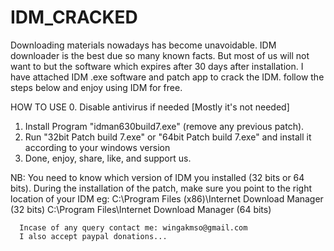 # IDM_CRACKED
Downloading materials nowadays has become unavoidable. IDM downloader is the best due so many known facts.
But most of us will not want to but the software which expires after 30 days after installation.
I have attached IDM .exe software and patch app to crack the IDM. follow the steps below and enjoy using IDM for free.

HOW TO USE
0. Disable antivirus if needed [Mostly it's not needed]
1. Install Program "idman630build7.exe" (remove any previous patch).
2. Run "32bit Patch build 7.exe" or "64bit Patch build 7.exe" and install it according to  your windows version
3. Done, enjoy, share, like, and support us.

NB:
You need to know which version of IDM you installed (32 bits or 64 bits).
During the installation of the patch, make sure you point to the right location of your IDM
eg:   C:\Program Files (x86)\Internet Download Manager (32 bits)
      C:\Program Files\Internet Download Manager (64 bits)
      
      
      Incase of any query contact me: wingakmso@gmail.com
      I also accept paypal donations...
